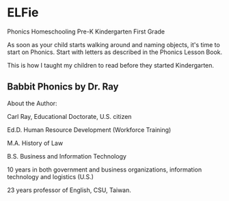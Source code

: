 # ELFie
Phonics Homeschooling Pre-K Kindergarten First Grade

As soon as your child starts walking around and naming objects, it's time to start on Phonics. Start with letters as described in the Phonics Lesson Book.

This is how I taught my children to read before they started Kindergarten.
## Babbit Phonics by Dr. Ray

About the Author:

Carl Ray, Educational Doctorate, U.S. citizen

Ed.D. Human Resource Development (Workforce Training)

M.A. History of Law

B.S. Business and Information Technology

10 years in both government and business organizations,
	information technology and logistics (U.S.)
	
23 years professor of English, CSU, Taiwan.
